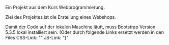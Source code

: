 Ein Projekt aus dem Kurs Webprogrammierung.

Ziel des Projektes ist die Erstellung eines Webshops.


Damit der Code auf der lokalen Maschine läuft, muss Bootstrap Version 5.3.5 lokal installiert sein. (Oder durch folgende Links ersetzt werden in den Files
CSS-Link:  "<link href="https://cdn.jsdelivr.net/npm/bootstrap@5.3.6/dist/css/bootstrap.min.css" rel="stylesheet" integrity="sha384-4Q6Gf2aSP4eDXB8Miphtr37CMZZQ5oXLH2yaXMJ2w8e2ZtHTl7GptT4jmndRuHDT" crossorigin="anonymous">"
JS-Link:  "<script src="https://cdn.jsdelivr.net/npm/bootstrap@5.3.6/dist/js/bootstrap.bundle.min.js" integrity="sha384-j1CDi7MgGQ12Z7Qab0qlWQ/Qqz24Gc6BM0thvEMVjHnfYGF0rmFCozFSxQBxwHKO" crossorigin="anonymous"></script>)"